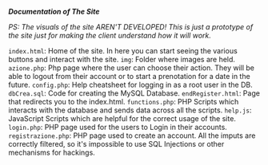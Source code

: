 ﻿***Documentation of The Site***

*PS: The visuals of the site AREN'T DEVELOPED! This is just a prototype of the site just for making the client understand how it will work.*

`index.html`: Home of the site. In here you can start seeing the various buttons and interact with the site. 
`img`: Folder where images are held.
`azione.php`: Php page where the user can choose their action. They will be able to logout from their account or to start a prenotation for a date in the future.
`config.php`: Help cheatsheet for logging in as a root user in the DB.
`dbCrea.sql`: Code for creating the MySQL Database.
`endRegister.html`: Page that redirects you to the index.html.
`functions.php`: PHP Scripts which interacts with the database and sends data across all the scripts.
`help.js`: JavaScript Scripts which are helpful for the correct usage of the site.
`login.php`: PHP page used for the users to Login in their accounts.
`registrazione.php`: PHP page used to create an account. All the imputs are correctly filtered, so it's impossible to use SQL Injections or other mechanisms for hackings.


